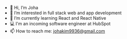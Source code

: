 - 👋 Hi, I’m Joha
- 👀 I’m interested in full stack web and app development
- 🌱 I’m currently learning React and React Native
- 💻 I'm an incoming software engineer at HubSpot
- 📫 How to reach me: johakim9936@gmail.com
